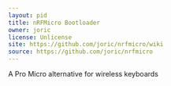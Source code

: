 ```yaml
---
layout: pid
title: nRFMicro Bootloader
owner: joric
license: Unlicense
site: https://github.com/joric/nrfmicro/wiki
source: https://github.com/joric/nrfmicro
---
```

A Pro Micro alternative for wireless keyboards
